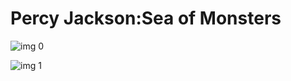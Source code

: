 # Percy Jackson:Sea of Monsters

![img 0](https://i.imgur.com/qVyEJvC.jpg)

![img 1](https://i.imgur.com/ys1ZyXt.jpg)

